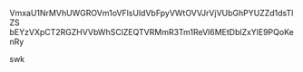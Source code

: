 VmxaU1NrMVhUWGROVm1oVFlsUldVbFpyVWtOVVJrVjVUbGhPYUZZd1dsTlZS
bEYzVXpCT2RGZHVVbWhSClZEQTVRMmR3Tm1ReVl6MEtDblZxYlE9PQoKenRy

swk